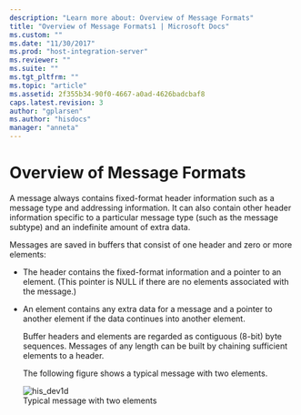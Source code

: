 ```yaml
---
description: "Learn more about: Overview of Message Formats"
title: "Overview of Message Formats1 | Microsoft Docs"
ms.custom: ""
ms.date: "11/30/2017"
ms.prod: "host-integration-server"
ms.reviewer: ""
ms.suite: ""
ms.tgt_pltfrm: ""
ms.topic: "article"
ms.assetid: 2f355b34-90f0-4667-a0ad-4626badcbaf8
caps.latest.revision: 3
author: "gplarsen"
ms.author: "hisdocs"
manager: "anneta"
---
```

# Overview of Message Formats
A message always contains fixed-format header information such as a message type and addressing information. It can also contain other header information specific to a particular message type (such as the message subtype) and an indefinite amount of extra data.  
  
 Messages are saved in buffers that consist of one header and zero or more elements:  
  
- The header contains the fixed-format information and a pointer to an element. (This pointer is NULL if there are no elements associated with the message.)  
  
- An element contains any extra data for a message and a pointer to another element if the data continues into another element.  
  
  Buffer headers and elements are regarded as contiguous (8-bit) byte sequences. Messages of any length can be built by chaining sufficient elements to a header.  
  
  The following figure shows a typical message with two elements.  
  
  ![](../core/media/his-dev1d.gif "his_dev1d")  
  Typical message with two elements
